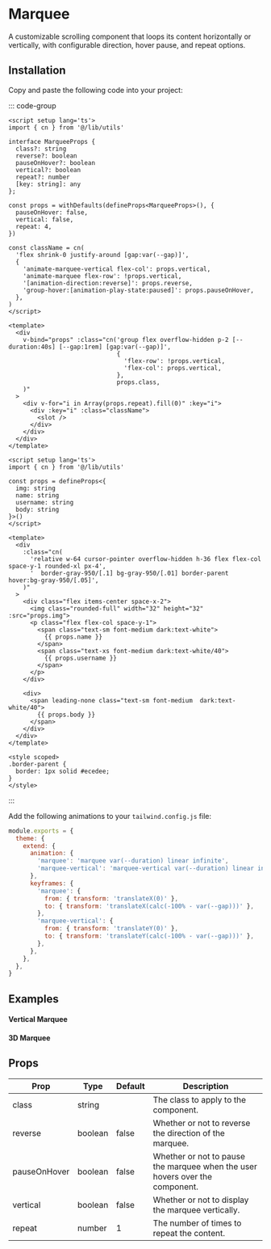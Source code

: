 # Marquee

A customizable scrolling component that loops its content horizontally or vertically, with configurable direction, hover pause, and repeat options.

<demo src="../../src/example/marquee/Demo.vue" srcCode="../../src/spark-ui-demos/marquee/Marquee.vue" />

## Installation

Copy and paste the following code into your project:

::: code-group

```vue [Marquee.vue]
<script setup lang='ts'>
import { cn } from '@/lib/utils'

interface MarqueeProps {
  class?: string
  reverse?: boolean
  pauseOnHover?: boolean
  vertical?: boolean
  repeat?: number
  [key: string]: any
};

const props = withDefaults(defineProps<MarqueeProps>(), {
  pauseOnHover: false,
  vertical: false,
  repeat: 4,
})

const className = cn(
  'flex shrink-0 justify-around [gap:var(--gap)]',
  {
    'animate-marquee-vertical flex-col': props.vertical,
    'animate-marquee flex-row': !props.vertical,
    '[animation-direction:reverse]': props.reverse,
    'group-hover:[animation-play-state:paused]': props.pauseOnHover,
  },
)
</script>

<template>
  <div
    v-bind="props" :class="cn('group flex overflow-hidden p-2 [--duration:40s] [--gap:1rem] [gap:var(--gap)]',
                              {
                                'flex-row': !props.vertical,
                                'flex-col': props.vertical,
                              },
                              props.class,
    )"
  >
    <div v-for="i in Array(props.repeat).fill(0)" :key="i">
      <div :key="i" :class="className">
        <slot />
      </div>
    </div>
  </div>
</template>
```

```vue [ReviewCard.vue]
<script setup lang='ts'>
import { cn } from '@/lib/utils'

const props = defineProps<{
  img: string
  name: string
  username: string
  body: string
}>()
</script>

<template>
  <div
    :class="cn(
      'relative w-64 cursor-pointer overflow-hidden h-36 flex flex-col space-y-1 rounded-xl px-4',
      '  border-gray-950/[.1] bg-gray-950/[.01] border-parent hover:bg-gray-950/[.05]',
    )"
  >
    <div class="flex items-center space-x-2">
      <img class="rounded-full" width="32" height="32" :src="props.img">
      <p class="flex flex-col space-y-1">
        <span class="text-sm font-medium dark:text-white">
          {{ props.name }}
        </span>
        <span class="text-xs font-medium dark:text-white/40">
          {{ props.username }}
        </span>
      </p>
    </div>

    <div>
      <span leading-none class="text-sm font-medium  dark:text-white/40">
        {{ props.body }}
      </span>
    </div>
  </div>
</template>

<style scoped>
.border-parent {
  border: 1px solid #ecedee;
}
</style>
```

:::

Add the following animations to your `tailwind.config.js` file:

```js {4,5,6,7,8,9,10,11,12,13,14,15,16,17} [tailwind.config.js]
module.exports = {
  theme: {
    extend: {
      animation: {
        'marquee': 'marquee var(--duration) linear infinite',
        'marquee-vertical': 'marquee-vertical var(--duration) linear infinite',
      },
      keyframes: {
        'marquee': {
          from: { transform: 'translateX(0)' },
          to: { transform: 'translateX(calc(-100% - var(--gap)))' },
        },
        'marquee-vertical': {
          from: { transform: 'translateY(0)' },
          to: { transform: 'translateY(calc(-100% - var(--gap)))' },
        },
      },
    },
  },
}
```

## Examples

#### Vertical Marquee

<demo src="../../src/example/marquee/VerticalDemo.vue" srcCode="../../src/spark-ui-demos/marquee/VerticalMarquee.vue" />

#### 3D Marquee

<demo src="../../src/example/marquee/3DDemo.vue" srcCode="../../src/spark-ui-demos/marquee/3DMarquee.vue" />

## Props

| Prop         | Type    | Default | Description                                                                  |
| ------------ | ------- | ------- | ---------------------------------------------------------------------------- |
| class        | string  |         | The class to apply to the component.                                         |
| reverse      | boolean | false   | Whether or not to reverse the direction of the marquee.                      |
| pauseOnHover | boolean | false   | Whether or not to pause the marquee when the user hovers over the component. |
| vertical     | boolean | false   | Whether or not to display the marquee vertically.                            |
| repeat       | number  | 1       | The number of times to repeat the content.                                   |
